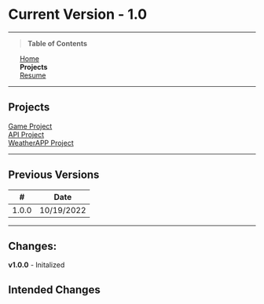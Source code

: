 # Current Version - 1.0

---

> **Table of Contents**

&nbsp;&nbsp;&nbsp;&nbsp;&nbsp;&nbsp;[Home](../README.md)  
&nbsp;&nbsp;&nbsp;&nbsp;&nbsp;&nbsp;**Projects**  
&nbsp;&nbsp;&nbsp;&nbsp;&nbsp;&nbsp;[Resume](../Resume/README.md)  

---

## Projects
[Game Project](./GameProject/README.md)  
[API Project](./Project1/README.md)  
[WeatherAPP Project](./WeatherApp/README.md)  

---

## Previous Versions

| #     | Date       |
| ----- | ---------- |
| 1.0.0 | 10/19/2022 |

---

## Changes:

**v1.0.0** - Initalized

## Intended Changes
